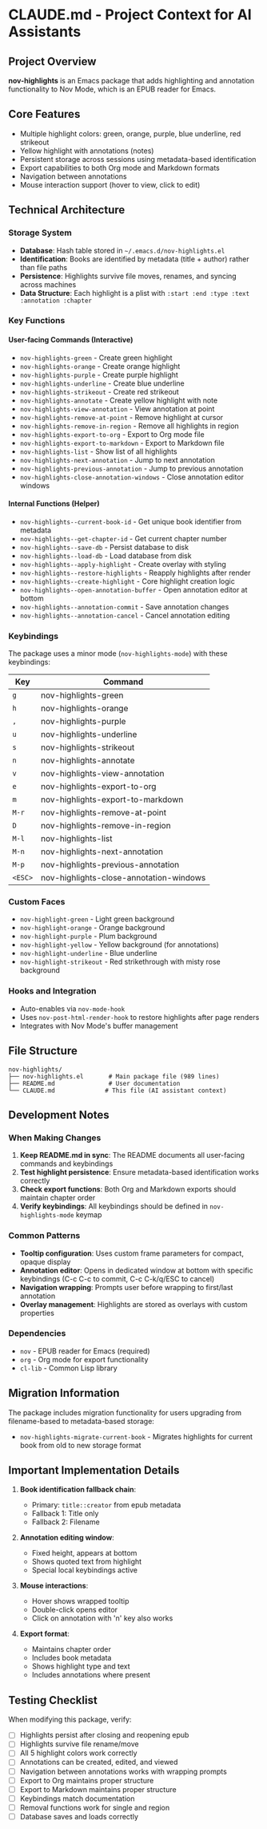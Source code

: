 # CLAUDE.md - Project Context for AI Assistants

## Project Overview

**nov-highlights** is an Emacs package that adds highlighting and annotation functionality to Nov Mode, which is an EPUB reader for Emacs.

## Core Features

- Multiple highlight colors: green, orange, purple, blue underline, red strikeout
- Yellow highlight with annotations (notes)
- Persistent storage across sessions using metadata-based identification
- Export capabilities to both Org mode and Markdown formats
- Navigation between annotations
- Mouse interaction support (hover to view, click to edit)

## Technical Architecture

### Storage System

- **Database**: Hash table stored in `~/.emacs.d/nov-highlights.el`
- **Identification**: Books are identified by metadata (title + author) rather than file paths
- **Persistence**: Highlights survive file moves, renames, and syncing across machines
- **Data Structure**: Each highlight is a plist with `:start :end :type :text :annotation :chapter`

### Key Functions

#### User-facing Commands (Interactive)
- `nov-highlights-green` - Create green highlight
- `nov-highlights-orange` - Create orange highlight  
- `nov-highlights-purple` - Create purple highlight
- `nov-highlights-underline` - Create blue underline
- `nov-highlights-strikeout` - Create red strikeout
- `nov-highlights-annotate` - Create yellow highlight with note
- `nov-highlights-view-annotation` - View annotation at point
- `nov-highlights-remove-at-point` - Remove highlight at cursor
- `nov-highlights-remove-in-region` - Remove all highlights in region
- `nov-highlights-export-to-org` - Export to Org mode file
- `nov-highlights-export-to-markdown` - Export to Markdown file
- `nov-highlights-list` - Show list of all highlights
- `nov-highlights-next-annotation` - Jump to next annotation
- `nov-highlights-previous-annotation` - Jump to previous annotation
- `nov-highlights-close-annotation-windows` - Close annotation editor windows

#### Internal Functions (Helper)
- `nov-highlights--current-book-id` - Get unique book identifier from metadata
- `nov-highlights--get-chapter-id` - Get current chapter number
- `nov-highlights--save-db` - Persist database to disk
- `nov-highlights--load-db` - Load database from disk
- `nov-highlights--apply-highlight` - Create overlay with styling
- `nov-highlights--restore-highlights` - Reapply highlights after render
- `nov-highlights--create-highlight` - Core highlight creation logic
- `nov-highlights--open-annotation-buffer` - Open annotation editor at bottom
- `nov-highlights--annotation-commit` - Save annotation changes
- `nov-highlights--annotation-cancel` - Cancel annotation editing

### Keybindings

The package uses a minor mode (`nov-highlights-mode`) with these keybindings:

| Key | Command |
|-----|---------|
| `g` | nov-highlights-green |
| `h` | nov-highlights-orange |
| `,` | nov-highlights-purple |
| `u` | nov-highlights-underline |
| `s` | nov-highlights-strikeout |
| `n` | nov-highlights-annotate |
| `v` | nov-highlights-view-annotation |
| `e` | nov-highlights-export-to-org |
| `m` | nov-highlights-export-to-markdown |
| `M-r` | nov-highlights-remove-at-point |
| `D` | nov-highlights-remove-in-region |
| `M-l` | nov-highlights-list |
| `M-n` | nov-highlights-next-annotation |
| `M-p` | nov-highlights-previous-annotation |
| `<ESC>` | nov-highlights-close-annotation-windows |

### Custom Faces

- `nov-highlight-green` - Light green background
- `nov-highlight-orange` - Orange background
- `nov-highlight-purple` - Plum background
- `nov-highlight-yellow` - Yellow background (for annotations)
- `nov-highlight-underline` - Blue underline
- `nov-highlight-strikeout` - Red strikethrough with misty rose background

### Hooks and Integration

- Auto-enables via `nov-mode-hook`
- Uses `nov-post-html-render-hook` to restore highlights after page renders
- Integrates with Nov Mode's buffer management

## File Structure

```
nov-highlights/
├── nov-highlights.el       # Main package file (989 lines)
├── README.md               # User documentation
└── CLAUDE.md              # This file (AI assistant context)
```

## Development Notes

### When Making Changes

1. **Keep README.md in sync**: The README documents all user-facing commands and keybindings
2. **Test highlight persistence**: Ensure metadata-based identification works correctly
3. **Check export functions**: Both Org and Markdown exports should maintain chapter order
4. **Verify keybindings**: All keybindings should be defined in `nov-highlights-mode` keymap

### Common Patterns

- **Tooltip configuration**: Uses custom frame parameters for compact, opaque display
- **Annotation editor**: Opens in dedicated window at bottom with specific keybindings (C-c C-c to commit, C-c C-k/q/ESC to cancel)
- **Navigation wrapping**: Prompts user before wrapping to first/last annotation
- **Overlay management**: Highlights are stored as overlays with custom properties

### Dependencies

- `nov` - EPUB reader for Emacs (required)
- `org` - Org mode for export functionality
- `cl-lib` - Common Lisp library

## Migration Information

The package includes migration functionality for users upgrading from filename-based to metadata-based storage:

- `nov-highlights-migrate-current-book` - Migrates highlights for current book from old to new storage format

## Important Implementation Details

1. **Book identification fallback chain**:
   - Primary: `title::creator` from epub metadata
   - Fallback 1: Title only
   - Fallback 2: Filename

2. **Annotation editing window**:
   - Fixed height, appears at bottom
   - Shows quoted text from highlight
   - Special local keybindings active

3. **Mouse interactions**:
   - Hover shows wrapped tooltip
   - Double-click opens editor
   - Click on annotation with 'n' key also works

4. **Export format**:
   - Maintains chapter order
   - Includes book metadata
   - Shows highlight type and text
   - Includes annotations where present

## Testing Checklist

When modifying this package, verify:
- [ ] Highlights persist after closing and reopening epub
- [ ] Highlights survive file rename/move
- [ ] All 5 highlight colors work correctly
- [ ] Annotations can be created, edited, and viewed
- [ ] Navigation between annotations works with wrapping prompts
- [ ] Export to Org maintains proper structure
- [ ] Export to Markdown maintains proper structure
- [ ] Keybindings match documentation
- [ ] Removal functions work for single and region
- [ ] Database saves and loads correctly
